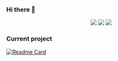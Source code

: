 ### Hi there 👋

<p align="center">
  <img src ="https://github-readme-stats.vercel.app/api?username=realmcking&show_icons=true&count_private=true&hide_border=true&hide=issues,contribs&bg_color=FFFFFF00&theme=dark">
  <img src ="https://github-readme-stats.vercel.app/api/top-langs/?username=realmcking&layout=compact&hide_border=true&langs_count=6&hide=jupyter%20notebook,tex,css,php&bg_color=FFFFFF00&theme=dark">
  <img src ="https://github-readme-streak-stats.herokuapp.com?user=realmcking&hide_border=true&background=FFFFFF00&theme=dark#gh-dark-mode-only">
</p>

### Current project
[![Readme Card](https://github-readme-stats.vercel.app/api/pin/?username=realmcking&repo=Spotify&bg_color=FFFFFF00&hide_border=true&theme=dark)](https://github.com/RealMcKing/Spotify)
